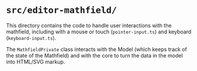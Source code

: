 # `src/editor-mathfield/`

This directory contains the code to handle user interactions with the mathfield,
including with a mouse or touch (`pointer-input.ts`) and keyboard
(`keyboard-input.ts`).

The `MathfieldPrivate` class interacts with the Model (which keeps track of the
state of the Mathfield) and with the core to turn the data in the model into
HTML/SVG markup.
